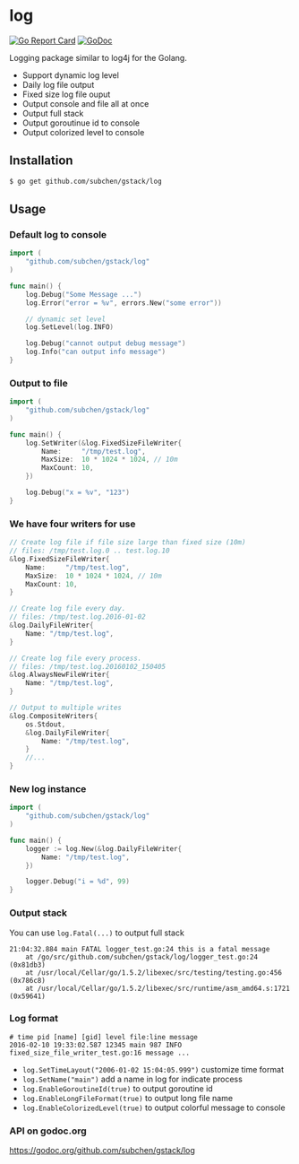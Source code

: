log
================

[![Go Report Card](https://goreportcard.com/badge/github.com/subchen/gstack/log)](https://goreportcard.com/report/github.com/subchen/gstack/log)
[![GoDoc](https://godoc.org/github.com/subchen/gstack/log?status.svg)](https://godoc.org/github.com/subchen/gstack/log)

Logging package similar to log4j for the Golang.

* Support dynamic log level
* Daily log file output
* Fixed size log file ouput
* Output console and file all at once
* Output full stack
* Output goroutinue id to console
* Output colorized level to console

Installation
---------------

```bash
$ go get github.com/subchen/gstack/log
```

Usage
---------------

### Default log to console

```go
import (
    "github.com/subchen/gstack/log"
)

func main() {
    log.Debug("Some Message ...")
    log.Error("error = %v", errors.New("some error"))

    // dynamic set level
    log.SetLevel(log.INFO)

    log.Debug("cannot output debug message")
    log.Info("can output info message")
}
```

### Output to file

```go
import (
    "github.com/subchen/gstack/log"
)

func main() {
    log.SetWriter(&log.FixedSizeFileWriter{
        Name:     "/tmp/test.log",
        MaxSize:  10 * 1024 * 1024, // 10m
        MaxCount: 10,
    })

    log.Debug("x = %v", "123")
}
```

### We have four writers for use

```go
// Create log file if file size large than fixed size (10m)
// files: /tmp/test.log.0 .. test.log.10
&log.FixedSizeFileWriter{
    Name:     "/tmp/test.log",
    MaxSize:  10 * 1024 * 1024, // 10m
    MaxCount: 10,
}

// Create log file every day.
// files: /tmp/test.log.2016-01-02
&log.DailyFileWriter{
    Name: "/tmp/test.log",
}

// Create log file every process.
// files: /tmp/test.log.20160102_150405
&log.AlwaysNewFileWriter{
    Name: "/tmp/test.log",
}

// Output to multiple writes
&log.CompositeWriters{
	os.Stdout,
    &log.DailyFileWriter{
        Name: "/tmp/test.log",
    }
    //...
}
```

### New log instance

```go
import (
    "github.com/subchen/gstack/log"
)

func main() {
    logger := log.New(&log.DailyFileWriter{
        Name: "/tmp/test.log",
    })

    logger.Debug("i = %d", 99)
}
```

### Output stack

You can use `log.Fatal(...)` to output full stack

```
21:04:32.884 main FATAL logger_test.go:24 this is a fatal message
	at /go/src/github.com/subchen/gstack/log/logger_test.go:24 (0x81db3)
	at /usr/local/Cellar/go/1.5.2/libexec/src/testing/testing.go:456 (0x786c8)
	at /usr/local/Cellar/go/1.5.2/libexec/src/runtime/asm_amd64.s:1721 (0x59641)
```

### Log format

```
# time pid [name] [gid] level file:line message
2016-02-10 19:33:02.587 12345 main 987 INFO fixed_size_file_writer_test.go:16 message ...
```

* `log.SetTimeLayout("2006-01-02 15:04:05.999")` customize time format
* `log.SetName("main")` add a name in log for indicate process
* `log.EnableGoroutineId(true)` to output goroutine id
* `log.EnableLongFileFormat(true)` to output long file name
* `log.EnableColorizedLevel(true)` to output colorful message to console

### API on godoc.org

https://godoc.org/github.com/subchen/gstack/log
